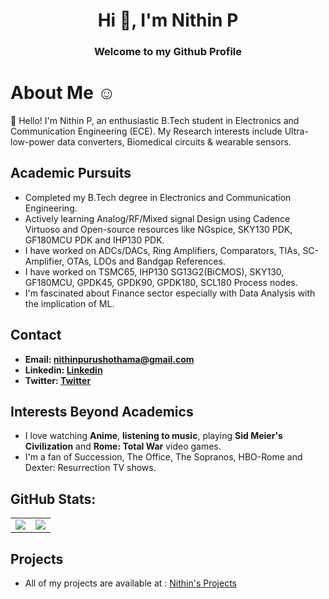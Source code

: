 
<h1 align="center">Hi 👋, I'm Nithin P</h1>
<h3 align="center">Welcome to my Github Profile</h3>

# About Me ☺️

👋 Hello! I'm Nithin P, an enthusiastic B.Tech student in Electronics and Communication Engineering (ECE). My Research interests include Ultra-low-power data converters, Biomedical circuits & wearable sensors.
  
## Academic Pursuits 

- Completed my B.Tech degree in Electronics and Communication Engineering.
- Actively learning Analog/RF/Mixed signal Design using Cadence Virtuoso and Open-source resources like NGspice, SKY130 PDK, GF180MCU PDK and IHP130 PDK.
- I have worked on ADCs/DACs, Ring Amplifiers, Comparators, TIAs, SC-Amplifier, OTAs, LDOs and Bandgap References.
- I have worked on TSMC65, IHP130 SG13G2(BiCMOS), SKY130, GF180MCU, GPDK45, GPDK90, GPDK180, SCL180 Process nodes.
- I'm fascinated about Finance sector especially with Data Analysis with the implication of ML. 

## Contact

- **Email: [nithinpurushothama@gmail.com](mailto:nithinpurushothama@gmail.com)**
- **Linkedin: [Linkedin](https://www.linkedin.com/in/nithin-purushothama-70664727b/)**
- **Twitter: [Twitter](https://twitter.com/nithinpuru75919)**


## Interests Beyond Academics  

- I love watching **Anime**, **listening to music**, playing **Sid Meier's Civilization** and **Rome: Total War** video games.
- I'm a fan of Succession, The Office, The Sopranos, HBO-Rome and Dexter: Resurrection TV shows.

## GitHub Stats:

<div align="center">
  <table style="border: none;">
    <tr>
      <td style="border: none;">
            <img src="https://github-readme-stats.vercel.app/api?username=chennakeshavadasa&show_icons=true&bg_color=000000,0a001a,1a0033&title_color=ff00ff&text_color=00ffff&icon_color=39ff14&hide_border=true&include_all_commits=true&count_private=true&card_width=350" />
      </td>
      <td style="border: none;">
            <img src="https://github-readme-stats.vercel.app/api/top-langs/?username=chennakeshavadasa&layout=compact&bg_color=000000,1a0033,0a001a&title_color=ff00ff&text_color=00ffff&hide_border=true&count_private=true&card_width=300" />
      </td>
    </tr>
  </table>
</div>

 ## Projects 
 
- All of my projects are available at : [Nithin's Projects](https://github.com/chennakeshavadasa?tab=repositories)
